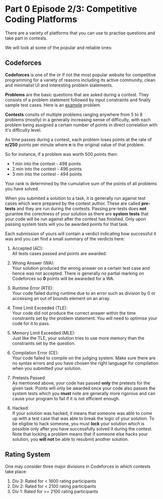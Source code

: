 Part 0 Episode 2/3: Competitive Coding Platforms
=====

There are a variety of platforms that you can use to practise questions and take part in contests. 

We will look at some of the popular and reliable ones:

Codeforces
-----
__Codeforces__ is one of the or if not the most popular website for competitive programming for a variety of reasons including its active community, clean and minimalist UI and interesting problem statements.

__Problems__ are the basic questions that are asked during a contest. They consists of a problem statement followed by input constraints and finally sample test cases. Here is an [example](https://codeforces.com/problemset/problem/4/A) problem.

__Contests__ consits of multiple problems ranging anywhere from 5 to 8 problems (mostly) in a generally increasing sense of difficulty, with each problem being assigned a certain number of points in direct correlation with it's difficulty level.

As time passes during a contest, each problem loses points at the rate of __n/250__ points per minute where **n** is the original value of that problem.

So for instance, if a problem was worth 500 points then:

+ 1 min into the contest - 498 points
+ 2 min into the contest - 496 points
+ 3 min into the contest - 494 points

Your rank is determined by the cumulative sum of the points of all problems you have solved.

When you submited a solution to a task, it is generally run against test cases which were prepared by the contest author. These are called **pre-tests** and they are run during the contests. Passing pre-tests does **not** gurantee the corectness of your solution as there are **system tests** that your code will be run against after the contest has finished. Only upon passing system tests will you be awarded points for that task.

Each submission of yours will contain a verdict indicating how successful it was and you can find a small summary of the verdicts here:

1. Accepted (AC):<br>All tests cases passed and points are awarded.
   
2. Wrong Answer (WA):<br>Your solution produced the wrong answer on a certain test case and hence was not accepted. There is generally no partial marking on Codeforces so **0** points will be awareded for a WA.

3. Runtime Error (RTE):<br>Your code failed during runtime due to an error such as division by 0 or accessing an out of bounds element on an array.
   
4. Time Limit Exceeded (TLE):<br>Your code did not produce the correct answer within the time constraints set by the problem statement. You will need to optimise your code for it to pass.
   
5. Memory Limit Exceeded (MLE):<br>Just like the TLE, your solution tries to use more memory than the constraints set by the question.
   
6. Compilation Error (CE):<br>Your code failed to compile on the judging system. Make sure there are no syntax errors and you have chosen the right language for compilation when you submitted your solution.
   
7. Pretests Passed:<br>As mentioned above, your code has passed __only__ the pretests for the given task. Points will only be awarded once your code also passes the system tests which you __must__ note are generally more rigorous and can cause your program to fail if it is not efficient enough.
   
8. Hacked:<br>If your solution was hacked, it means that someone was able to come up with a test case that was able to break the logic of your solution. To be eligible to hack someone, you must __lock__ your solution which is possible only after you have successfully solved it during the contest. Note that locking a problem means that if someone else hacks your solution, you **will not** be able to resubmit another solution.

Rating System
-----
One may consider three major divisions in Codeforces in which contests take place:

1. Div 3: Rated for < 1600 rating participants
2. Div 2: Rated for < 2100 rating participants
3. Div 1: Rated for >= 2100 rating participants